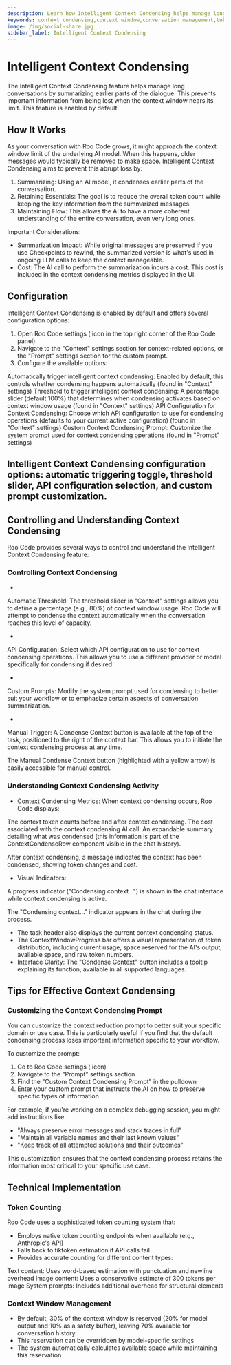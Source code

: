 ```yaml
---
description: Learn how Intelligent Context Condensing helps manage long conversations by summarizing earlier dialogue to prevent information loss when approaching context limits.
keywords: context condensing,context window,conversation management,token optimization,AI summarization
image: /img/social-share.jpg
sidebar_label: Intelligent Context Condensing
---
```


# Intelligent Context Condensing


The Intelligent Context Condensing feature helps manage long conversations by summarizing earlier parts of the dialogue. This prevents important information from being lost when the context window nears its limit. This feature is enabled by default.





## How It Works​


As your conversation with Roo Code grows, it might approach the context window limit of the underlying AI model. When this happens, older messages would typically be removed to make space. Intelligent Context Condensing aims to prevent this abrupt loss by:


1. Summarizing: Using an AI model, it condenses earlier parts of the conversation.
2. Retaining Essentials: The goal is to reduce the overall token count while keeping the key information from the summarized messages.
3. Maintaining Flow: This allows the AI to have a more coherent understanding of the entire conversation, even very long ones.


Important Considerations:


- Summarization Impact: While original messages are preserved if you use Checkpoints to rewind, the summarized version is what's used in ongoing LLM calls to keep the context manageable.
- Cost: The AI call to perform the summarization incurs a cost. This cost is included in the context condensing metrics displayed in the UI.



## Configuration​


Intelligent Context Condensing is enabled by default and offers several configuration options:


1. Open Roo Code settings ( icon in the top right corner of the Roo Code panel).
2. Navigate to the "Context" settings section for context-related options, or the "Prompt" settings section for the custom prompt.
3. Configure the available options:

Automatically trigger intelligent context condensing: Enabled by default, this controls whether condensing happens automatically (found in "Context" settings)
Threshold to trigger intelligent context condensing: A percentage slider (default 100%) that determines when condensing activates based on context window usage (found in "Context" settings)
API Configuration for Context Condensing: Choose which API configuration to use for condensing operations (defaults to your current active configuration) (found in "Context" settings)
Custom Context Condensing Prompt: Customize the system prompt used for context condensing operations (found in "Prompt" settings)





## Intelligent Context Condensing configuration options: automatic triggering toggle, threshold slider, API configuration selection, and custom prompt customization.​


## Controlling and Understanding Context Condensing​


Roo Code provides several ways to control and understand the Intelligent Context Condensing feature:


### Controlling Context Condensing​


- 
Automatic Threshold: The threshold slider in "Context" settings allows you to define a percentage (e.g., 80%) of context window usage. Roo Code will attempt to condense the context automatically when the conversation reaches this level of capacity.

- 
API Configuration: Select which API configuration to use for context condensing operations. This allows you to use a different provider or model specifically for condensing if desired.

- 
Custom Prompts: Modify the system prompt used for condensing to better suit your workflow or to emphasize certain aspects of conversation summarization.

- 
Manual Trigger: A Condense Context button is available at the top of the task, positioned to the right of the context bar. This allows you to initiate the context condensing process at any time.

The Manual Condense Context button (highlighted with a yellow arrow) is easily accessible for manual control.



### Understanding Context Condensing Activity​


- Context Condensing Metrics: When context condensing occurs, Roo Code displays:

The context token counts before and after context condensing.
The cost associated with the context condensing AI call.
An expandable summary detailing what was condensed (this information is part of the ContextCondenseRow component visible in the chat history).





After context condensing, a message indicates the context has been condensed, showing token changes and cost.


- Visual Indicators:

A progress indicator ("Condensing context...") is shown in the chat interface while context condensing is active.





The "Condensing context..." indicator appears in the chat during the process.


- The task header also displays the current context condensing status.
- The ContextWindowProgress bar offers a visual representation of token distribution, including current usage, space reserved for the AI's output, available space, and raw token numbers.
- Interface Clarity: The "Condense Context" button includes a tooltip explaining its function, available in all supported languages.



## Tips for Effective Context Condensing​


### Customizing the Context Condensing Prompt​


You can customize the context reduction prompt to better suit your specific domain or use case. This is particularly useful if you find that the default condensing process loses important information specific to your workflow.


To customize the prompt:


1. Go to Roo Code settings ( icon)
2. Navigate to the "Prompt" settings section
3. Find the "Custom Context Condensing Prompt" in the pulldown
4. Enter your custom prompt that instructs the AI on how to preserve specific types of information


For example, if you're working on a complex debugging session, you might add instructions like:


- "Always preserve error messages and stack traces in full"
- "Maintain all variable names and their last known values"
- "Keep track of all attempted solutions and their outcomes"


This customization ensures that the context condensing process retains the information most critical to your specific use case.



## Technical Implementation​


### Token Counting​


Roo Code uses a sophisticated token counting system that:


- Employs native token counting endpoints when available (e.g., Anthropic's API)
- Falls back to tiktoken estimation if API calls fail
- Provides accurate counting for different content types:

Text content: Uses word-based estimation with punctuation and newline overhead
Image content: Uses a conservative estimate of 300 tokens per image
System prompts: Includes additional overhead for structural elements




### Context Window Management​


- By default, 30% of the context window is reserved (20% for model output and 10% as a safety buffer), leaving 70% available for conversation history.
- This reservation can be overridden by model-specific settings
- The system automatically calculates available space while maintaining this reservation